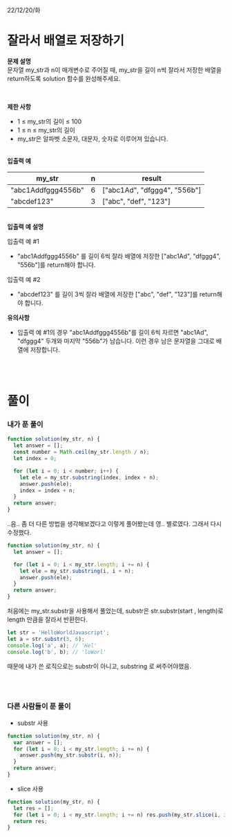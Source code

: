 22/12/20/화

<h1>잘라서 배열로 저장하기</h1>

<strong>문제 설명</strong>  
문자열 my_str과 n이 매개변수로 주어질 때, my_str을 길이 n씩 잘라서 저장한 배열을 return하도록 solution 함수를 완성해주세요.

<br>

<strong>제한 사항</strong>

- 1 ≤ my_str의 길이 ≤ 100
- 1 ≤ n ≤ my_str의 길이
- my_str은 알파벳 소문자, 대문자, 숫자로 이루어져 있습니다.

<br>
<strong>입출력 예</strong>

| my_str             | n   | result                       |
| ------------------ | --- | ---------------------------- |
| "abc1Addfggg4556b" | 6   | ["abc1Ad", "dfggg4", "556b"] |
| "abcdef123"        | 3   | ["abc", "def", "123"]        |

<br>
<strong>입출력 예 설명</strong>

입출력 예 #1

- "abc1Addfggg4556b" 를 길이 6씩 잘라 배열에 저장한 ["abc1Ad", "dfggg4", "556b"]를 return해야 합니다.

입출력 예 #2

- "abcdef123" 를 길이 3씩 잘라 배열에 저장한 ["abc", "def", "123"]를 return해야 합니다.

<strong>유의사항</strong>

- 입출력 예 #1의 경우 "abc1Addfggg4556b"를 길이 6씩 자르면 "abc1Ad", "dfggg4" 두개와 마지막 "556b"가 남습니다. 이런 경우 남은 문자열을 그대로 배열에 저장합니다.

<br>
<br>

<h1>풀이</h1>
<h3>내가 푼 풀이</h3>

```javascript
function solution(my_str, n) {
  let answer = [];
  const number = Math.ceil(my_str.length / n);
  let index = 0;

  for (let i = 0; i < number; i++) {
    let ele = my_str.substring(index, index + n);
    answer.push(ele);
    index = index + n;
  }
  return answer;
}
```

..음.. 좀 더 다른 방법을 생각해보겠다고 이렇게 풀어봤는데 영.. 별로였다.
그래서 다시 수정했다.

```javascript
function solution(my_str, n) {
  let answer = [];

  for (let i = 0; i < my_str.length; i += n) {
    let ele = my_str.substring(i, i + n);
    answer.push(ele);
  }
  return answer;
}
```

처음에는 my_str.substr을 사용해서 풀었는데, substr은 str.substr(start , length)로 length 만큼을 잘라서 반환한다.

```javascript
let str = 'HelloWorldJavascript';
let a = str.substr(3, 6);
console.log('a', a); // 'Hel'
console.log('b', b); // 'loWorl'
```

때문에 내가 쓴 로직으로는 substr이 아니고, substring 로 써주어야했음.

<br>
<br>

<h3>다른 사람들이 푼 풀이</h3>

- substr 사용

```javascript
function solution(my_str, n) {
  var answer = [];
  for (let i = 0; i < my_str.length; i += n) {
    answer.push(my_str.substr(i, n));
  }
  return answer;
}
```

- slice 사용

```javascript
function solution(my_str, n) {
  let res = [];
  for (let i = 0; i < my_str.length; i += n) res.push(my_str.slice(i, i + n));
  return res;
}
```
